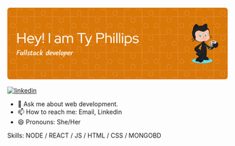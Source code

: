 

<!--
**TashanPhillips/TashanPhillips** is a ✨ _special_ ✨ repository because its `README.md` (this file) appears on your GitHub profile.


### Hi there 👋, my name is Ty Phillips
#### I am a full-stack software engineer. -->
![I am a full-stack software engineer.](./github-header-image.png)

[<img src='https://cdn.jsdelivr.net/npm/simple-icons@3.0.1/icons/linkedin.svg' alt='linkedin' height='40'>](https://www.linkedin.com/in/tashan-phillips/)


- 💬 Ask me about web development.
- 📫 How to reach me: Email, Linkedin
- 😄 Pronouns: She/Her


Skills: NODE / REACT / JS / HTML / CSS / MONGOBD






